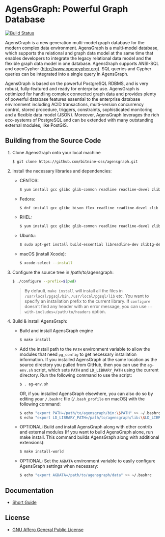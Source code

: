 AgensGraph: Powerful Graph Database
====================================

[![Build Status](https://travis-ci.org/bitnine-oss/agensgraph.svg?branch=master)](https://travis-ci.org/bitnine-oss/agensgraph)

AgensGraph is a new generation multi-model graph database for the modern complex data environment. AgensGraph is a multi-model database, which supports the relational and graph data model at the same time that enables developers to integrate the legacy relational data model and the flexible graph data model in one database. AgensGraph supports ANSI-SQL and openCypher (http://www.opencypher.org). SQL queries and Cypher queries can be integrated into a single query in AgensGraph.

AgensGraph is based on the powerful PostgreSQL RDBMS, and is very robust, fully-featured and ready for enterprise use. AgensGraph is optimized for handling complex connected graph data and provides plenty of powerful database features essential to the enterprise database environment including ACID transactions, multi-version concurrency control, stored procedure, triggers, constraints, sophisticated monitoring and a flexible data model (JSON). Moreover, AgensGraph leverages the rich eco-systems of PostgreSQL and can be extended with many outstanding external modules, like PostGIS.

Building from the Source Code
-------------------
1. Clone AgensGraph onto your local machine
    ```sh
    $ git clone https://github.com/bitnine-oss/agensgraph.git
    ```

2. Install the necessary libraries and dependencies:
    * CENTOS:
        ```sh
        $ yum install gcc glibc glib-common readline readline-devel zlib zlib-devel
        ```

    * Fedora:
        ```sh
        $ dnf install gcc glibc bison flex readline readline-devel zlib zlib-devel
        ```

    * RHEL:
        ```sh
        $ yum install gcc glibc glib-common readline readline-devel zlib zlib-devel flex bison
        ```

    * Ubuntu:
        ```sh
        $ sudo apt-get install build-essential libreadline-dev zlib1g-dev flex bison
        ```

    * macOS (install Xcode):
        ```bash
        $ xcode-select --install
        ```


3. Configure the source tree in /path/to/agensgraph:
    ```sh
    $ ./configure --prefix=$(pwd)
    ```
    >By default, `make install` will install all the files in `/usr/local/pgsql/bin`, `/usr/local/pgsql/lib` etc.  You want to specify an installation prefix to the current library.
    > If `configure` doesn't find any header with an error message, you can use `--with-includes=/path/to/headers` option.

4. Build & install AgensGraph:
    * Build and install AgensGraph engine
        ```sh
        $ make install
        ```

    * Add the install path to the `PATH` environment variable to allow the modules that need `pg_config` to get necessary installation information. If you installed AgensGraph at the same location as the source directory you pulled from GitHub, then you can use the `ag-env.sh` script, which sets `PATH` and `LD_LIBRARY_PATH` using the current directory. Run the following command to use the script:
        ```sh
        $ . ag-env.sh
        ```
        OR, if you installed AgensGraph elsewhere, you can also do so by editing your `/.bashrc` file (`/.bash_profile` on macOS) with the following command:
        ```sh
        $ echo "export PATH=/path/to/agensgraph/bin:\$PATH" >> ~/.bashrc
        $ echo "export LD_LIBRARY_PATH=/path/to/agensgraph/lib:\$LD_LIBRARY_PATH" >> ~/.bashrc
        ```
    * OPTIONAL: Build and install AgensGraph along with other contrib and external modules (If you want to build AgensGraph alone, run make install. This command builds AgensGraph along with additional extensions):
        ```sh
        $ make install-world
        ```

    * OPTIONAL: Set the `AGDATA` environment variable to easily configure AgensGraph settings when necessary:
        ```sh
        $ echo "export AGDATA=/path/to/agensgraph/data" >> ~/.bashrc
        ```

Documentation
-------------
* [Short Guide](http://bitnine.net/documentations/quick-guide-1-3.html)

License
-------
* [GNU Affero General Public License](https://www.gnu.org/licenses/agpl.html)
